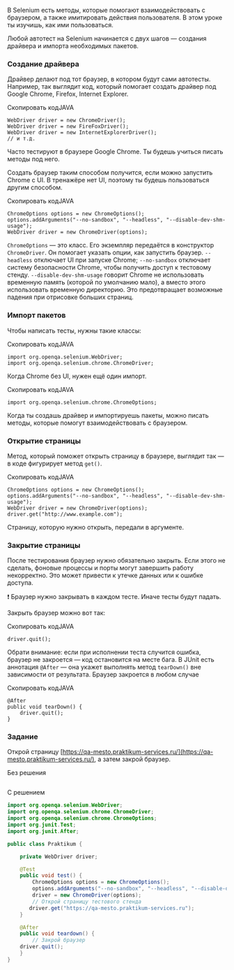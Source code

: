 В Selenium есть методы, которые помогают взаимодействовать с браузером, а также имитировать действия пользователя. В этом уроке ты изучишь, как ими пользоваться.

Любой автотест на Selenium начинается с двух шагов — создания драйвера и импорта необходимых пакетов.

### Создание драйвера

Драйвер делают под тот браузер, в котором будут сами автотесты. Например, так выглядит код, который помогает создать драйвер под Google Chrome, Firefox, Internet Explorer.

Скопировать кодJAVA

```
WebDriver driver = new ChromeDriver();
WebDriver driver = new FireFoxDriver();
WebDriver driver = new InternetExplorerDriver();
// и т.д. 
```

Часто тестируют в браузере Google Chrome. Ты будешь учиться писать методы под него.

Создать браузер таким способом получится, если можно запустить Chrome с UI. В тренажёре нет UI, поэтому ты будешь пользоваться другим способом.

Скопировать кодJAVA

```
ChromeOptions options = new ChromeOptions();
options.addArguments("--no-sandbox", "--headless", "--disable-dev-shm-usage");
WebDriver driver = new ChromeDriver(options); 
```

`ChromeOptions` — это класс. Его экземпляр передаётся в конструктор `ChromeDriver`. Он помогает указать опции, как запустить браузер. `--headless` отключает UI при запуске Chrome; `--no-sandbox` отключает систему безопасности Chrome, чтобы получить доступ к тестовому стенду. `--disable-dev-shm-usage` говорит Chrome не использовать временную память (которой по умолчанию мало), а вместо этого использовать временную директорию. Это предотвращает возможные падения при отрисовке больших страниц.

### Импорт пакетов

Чтобы написать тесты, нужны такие классы:

Скопировать кодJAVA

```
import org.openqa.selenium.WebDriver;
import org.openqa.selenium.chrome.ChromeDriver; 
```

Когда Chrome без UI, нужен ещё один импорт.

Скопировать кодJAVA

```
import org.openqa.selenium.chrome.ChromeOptions; 
```

Когда ты создашь драйвер и импортируешь пакеты, можно писать методы, которые помогут взаимодействовать с браузером.

### Открытие страницы

Метод, который поможет открыть страницу в браузере, выглядит так — в коде фигурирует метод `get()`.

Скопировать кодJAVA

```
ChromeOptions options = new ChromeOptions();
options.addArguments("--no-sandbox", "--headless", "--disable-dev-shm-usage");             
WebDriver driver = new ChromeDriver(options);
driver.get("http://www.example.com"); 
```

Страницу, которую нужно открыть, передали в аргументе.

### Закрытие страницы

После тестирования браузер нужно обязательно закрыть. Если этого не сделать, фоновые процессы и порты могут завершить работу некорректно. Это может привести к утечке данных или к ошибке доступа.

❗ Браузер нужно закрывать в каждом тесте. Иначе тесты будут падать.

Закрыть браузер можно вот так:

Скопировать кодJAVA

```
driver.quit(); 
```

Обрати внимание: если при исполнении теста случится ошибка, браузер не закроется — код остановится на месте бага. В JUnit есть аннотация `@After` — она укажет выполнять метод `tearDown()` вне зависимости от результата. Браузер закроется в любом случае

Скопировать кодJAVA

```
@After
public void tearDown() {
    driver.quit();
} 
```

### Задание

Открой страницу [https://qa-mesto.praktikum-services.ru/](https://qa-mesto.praktikum-services.ru/), а затем закрой браузер.

Без решения
```java

```

С решением
```java
import org.openqa.selenium.WebDriver;
import org.openqa.selenium.chrome.ChromeDriver;
import org.openqa.selenium.chrome.ChromeOptions;
import org.junit.Test;
import org.junit.After;

public class Praktikum {

    private WebDriver driver;    

    @Test
    public void test() {
        ChromeOptions options = new ChromeOptions();
        options.addArguments("--no-sandbox", "--headless", "--disable-dev-shm-usage");  
        driver = new ChromeDriver(options);
        // Открой страницу тестового стенда
       driver.get("https://qa-mesto.praktikum-services.ru");
    }

    @After
    public void teardown() {
        // Закрой браузер
    driver.quit();
    }
}
```